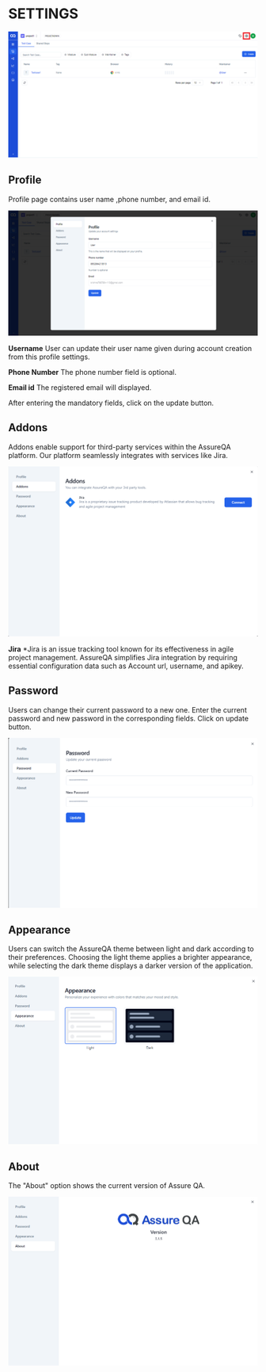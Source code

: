 ﻿
# SETTINGS

![Set1](/images/set1.png)

## Profile
Profile page contains user name ,phone number, and email id.

![Set2](/images/set2.png)

**Username**
User can update their user name given during account creation from this profile settings.

**Phone Number**
The phone number field is optional.

**Email id**
The registered email will displayed.

After entering the mandatory fields, click on the update button.

## Addons
Addons enable support for third-party services within the AssureQA platform. Our platform seamlessly integrates with services like Jira.

![Set3](/images/set3.png)

**Jira**
*Jira is an issue tracking tool known for its effectiveness in agile project management. AssureQA simplifies Jira integration by requiring essential configuration data such as Account url, username, and apikey.



## Password
Users can change their current password to a new one. Enter the current password and new password in the corresponding fields. Click on update button.

![SET 4](/images/set4.png)

## Appearance
Users can switch the AssureQA theme between light and dark according to their preferences. Choosing the light theme applies a brighter appearance, while selecting the dark theme displays a darker version of the application.

![SET 5](/images/set5.png)

## About
The "About" option shows the current version of Assure QA.

![SET 6](/images/set6.png)
